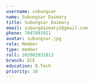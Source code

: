 ```yaml
---
username: subungsar
name: Subungsar Daimary
title: Subungsar Daimary
email: subungdaimary2@gmail.com
phone: 7047891921
avatar: subungsar.jpg
role: Member
type: member
roll: 202002031013
branch: ECE
education: B.Tech
priority: 10
---
```

